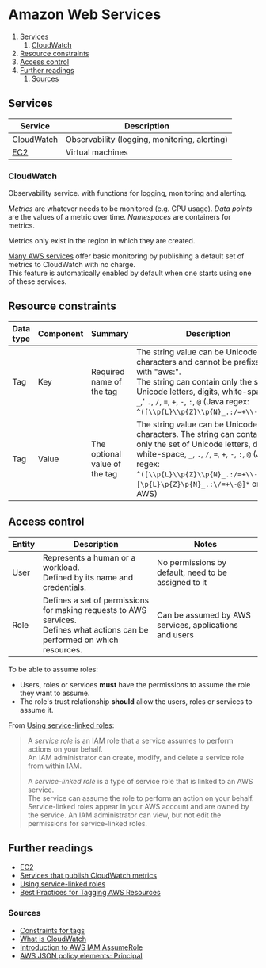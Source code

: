 # Amazon Web Services

1. [Services](#services)
   1. [CloudWatch](#cloudwatch)
1. [Resource constraints](#resource-constraints)
1. [Access control](#access-control)
1. [Further readings](#further-readings)
   1. [Sources](#sources)

## Services

| Service      | Description                                   |
| ------------ | --------------------------------------------- |
| [CloudWatch] | Observability (logging, monitoring, alerting) |
| [EC2]        | Virtual machines                              |

### CloudWatch

Observability service. with functions for logging, monitoring and alerting.

_Metrics_ are whatever needs to be monitored (e.g. CPU usage). _Data points_ are the values of a metric over time.
_Namespaces_ are containers for metrics.

Metrics only exist in the region in which they are created.

[Many AWS services][services that publish cloudwatch metrics] offer basic monitoring by publishing a default set of
metrics to CloudWatch with no charge.<br/>
This feature is automatically enabled by default when one starts using one of these services.

## Resource constraints

| Data type | Component | Summary                       | Description                                                                                                                                                                                                                                                | Type   | Length   | Pattern                           | Required |
| --------- | --------- | ----------------------------- | ---------------------------------------------------------------------------------------------------------------------------------------------------------------------------------------------------------------------------------------------------------- | ------ | -------- | --------------------------------- | -------- |
| Tag       | Key       | Required name of the tag      | The string value can be Unicode characters and cannot be prefixed with "aws:".<br/>The string can contain only the set of Unicode letters, digits, white-space, `_`,' `.`, `/`, `=`, `+`, `-`, `:`, `@` (Java regex: `^([\\p{L}\\p{Z}\\p{N}_.:/=+\\-]*)$`) | String | 1 to 128 | `^([\p{L}\p{Z}\p{N}_.:/=+\-@]*)$` | Yes      |
| Tag       | Value     | The optional value of the tag | The string value can be Unicode characters. The string can contain only the set of Unicode letters, digits, white-space, `_`, `.`, `/`, `=`, `+`, `-`, `:`, `@` (Java regex: `^([\\p{L}\\p{Z}\\p{N}_.:/=+\\-]*)$"`, `[\p{L}\p{Z}\p{N}_.:\/=+\-@]*` on AWS) | String | 0 to 256 | `^([\p{L}\p{Z}\p{N}_.:/=+\-@]*)$` | Yes      |

## Access control

| Entity | Description                                                                                                                     | Notes                                                  |
| ------ | ------------------------------------------------------------------------------------------------------------------------------- | ------------------------------------------------------ |
| User   | Represents a human or a workload.<br/>Defined by its name and credentials.                                                      | No permissions by default, need to be assigned to it   |
| Role   | Defines a set of permissions for making requests to AWS services.<br/>Defines what actions can be performed on which resources. | Can be assumed by AWS services, applications and users |

To be able to assume roles:

- Users, roles or services **must** have the permissions to assume the role they want to assume.
- The role's trust relationship **should** allow the users, roles or services to assume it.

From [Using service-linked roles]:

> A _service role_ is an IAM role that a service assumes to perform actions on your behalf.<br/>
> An IAM administrator can create, modify, and delete a service role from within IAM.
>
> A _service-linked role_ is a type of service role that is linked to an AWS service.<br/>
> The service can assume the role to perform an action on your behalf.<br/>
> Service-linked roles appear in your AWS account and are owned by the service. An IAM administrator can view, but not
> edit the permissions for service-linked roles.

## Further readings

- [EC2]
- [Services that publish CloudWatch metrics]
- [Using service-linked roles]
- [Best Practices for Tagging AWS Resources]

### Sources

- [Constraints for tags][constraints  tag]
- [What is CloudWatch]
- [Introduction to AWS IAM AssumeRole]
- [AWS JSON policy elements: Principal]

<!--
  References
  -->

<!-- In-article sections -->
[cloudwatch]: #cloudwatch

<!-- Knowledge base -->
[ec2]: ec2.md

<!-- Upstream -->
[aws json policy elements: principal]: https://docs.aws.amazon.com/IAM/latest/UserGuide/reference_policies_elements_principal.html
[best practices for tagging aws resources]: https://docs.aws.amazon.com/whitepapers/latest/tagging-best-practices/tagging-best-practices.html
[constraints  tag]: https://docs.aws.amazon.com/directoryservice/latest/devguide/API_Tag.html
[services that publish cloudwatch metrics]: https://docs.aws.amazon.com/AmazonCloudWatch/latest/monitoring/aws-services-cloudwatch-metrics.html
[using service-linked roles]: https://docs.aws.amazon.com/IAM/latest/UserGuide/using-service-linked-roles.html
[what is cloudwatch]: https://docs.aws.amazon.com/AmazonCloudWatch/latest/monitoring/WhatIsCloudWatch.html

<!-- Others -->
[introduction to aws iam assumerole]: https://aws.plainenglish.io/introduction-to-aws-iam-assumerole-fbef3ce8e90b
